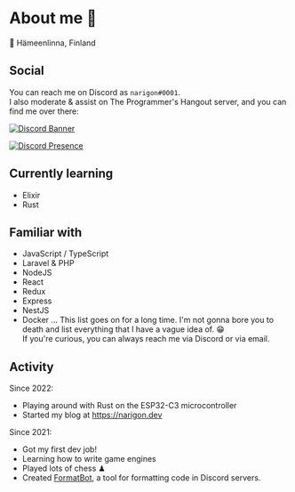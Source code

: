 # About me 👋
📌 Hämeenlinna, Finland  

## Social
You can reach me on Discord as `narigon#0001`.  
I also moderate & assist on The Programmer's Hangout server, and you can find me over there:  
<p>
    <a href="https://discord.gg/programming">
        <img alt="Discord Banner" src="https://discordapp.com/api/guilds/244230771232079873/widget.png?style=banner3"/>
    </a>
</p>

[![Discord Presence](https://lanyard-profile-readme.vercel.app/api/121777389012385796)](https://discord.com/users/121777389012385796)


## Currently learning
- Elixir
- Rust

## Familiar with
- JavaScript / TypeScript
- Laravel & PHP
- NodeJS
- React
- Redux
- Express
- NestJS
- Docker
... This list goes on for a long time. I'm not gonna bore you to death and list everything that I have a vague idea of. 😁  
If you're curious, you can always reach me via Discord or via email.

## Activity
Since 2022:
- Playing around with Rust on the ESP32-C3 microcontroller
- Started my blog at https://narigon.dev

Since 2021:
- Got my first dev job!
- Learning how to write game engines
- Played lots of chess ♟
- Created [FormatBot](https://github.com/tatupesonen/formatbot), a tool for formatting code in Discord servers.
